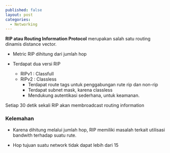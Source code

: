```yaml
---
published: false
layout: post
categories:
  - Networking
---
```

**RIP atau Routing Information Protocol** merupakan salah satu routing dinamis distance vector.

- Metric RIP dihitung dari jumlah hop

- Terdapat dua versi RIP
  - RIPv1	: Classfull
  - RIPv2	: Classless
    - Terdapat route tags untuk penggabungan rute rip dan non-rip
    - Terdapat subnet mask, karena classless
    - Mendukung autentikasi sederhana, untuk keamanan.

Setiap 30 detik sekali RIP akan membroadcast routing information

### Kelemahan

- Karena dihitung melalui jumlah hop, RIP memiliki masalah terkait utilisasi bandwith terhadap suatu rute.

- Hop tujuan suatu network tidak dapat lebih dari 15
